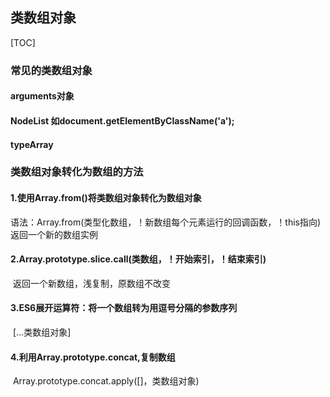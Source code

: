 ## 类数组对象

[TOC]



### 常见的类数组对象

#### 		arguments对象

#### 		NodeList  如document.getElementByClassName('a');

#### 		typeArray



### 类数组对象转化为数组的方法

#### 		1.使用Array.from()将类数组对象转化为数组对象

​		语法：Array.from(类型化数组，！新数组每个元素运行的回调函数，！this指向)	返回一个新的数组实例

#### 	2.Array.prototype.slice.call(类数组，！开始索引，！结束索引)

​		返回一个新数组，浅复制，原数组不改变

#### 	3.ES6展开运算符：将一个数组转为用逗号分隔的参数序列

​		[...类数组对象]

#### 	4.利用Array.prototype.concat,复制数组

​		Array.prototype.concat.apply([]，类数组对象)


